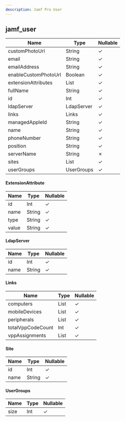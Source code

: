 ```yaml
---
description: Jamf Pro User
---
```

jamf_user
---------

| **Name**             | **Type**                 | **Nullable** |
| -------------------- | ------------------------ | ------------ |
| customPhotoUrl       | String                   | &check;      |
| email                | String                   | &check;      |
| emailAddress         | String                   | &check;      |
| enableCustomPhotoUrl | Boolean                  | &check;      |
| extensionAttributes  | List<ExtensionAttribute> | &check;      |
| fullName             | String                   | &check;      |
| id                   | Int                      | &check;      |
| ldapServer           | LdapServer               | &check;      |
| links                | Links                    | &check;      |
| managedAppleId       | String                   | &check;      |
| name                 | String                   | &check;      |
| phoneNumber          | String                   | &check;      |
| position             | String                   | &check;      |
| serverName           | String                   | &cross;      |
| sites                | List<Site>               | &check;      |
| userGroups           | UserGroups               | &check;      |

#### ExtensionAttribute
| **Name** | **Type** | **Nullable** |
| -------- | -------- | ------------ |
| id       | Int      | &check;      |
| name     | String   | &check;      |
| type     | String   | &check;      |
| value    | String   | &check;      |

#### LdapServer
| **Name** | **Type** | **Nullable** |
| -------- | -------- | ------------ |
| id       | Int      | &check;      |
| name     | String   | &check;      |

#### Links
| **Name**          | **Type**   | **Nullable** |
| ----------------- | ---------- | ------------ |
| computers         | List<Site> | &check;      |
| mobileDevices     | List<Site> | &check;      |
| peripherals       | List<Site> | &check;      |
| totalVppCodeCount | Int        | &check;      |
| vppAssignments    | List<Site> | &check;      |

#### Site
| **Name** | **Type** | **Nullable** |
| -------- | -------- | ------------ |
| id       | Int      | &check;      |
| name     | String   | &check;      |

#### UserGroups
| **Name** | **Type** | **Nullable** |
| -------- | -------- | ------------ |
| size     | Int      | &check;      |

